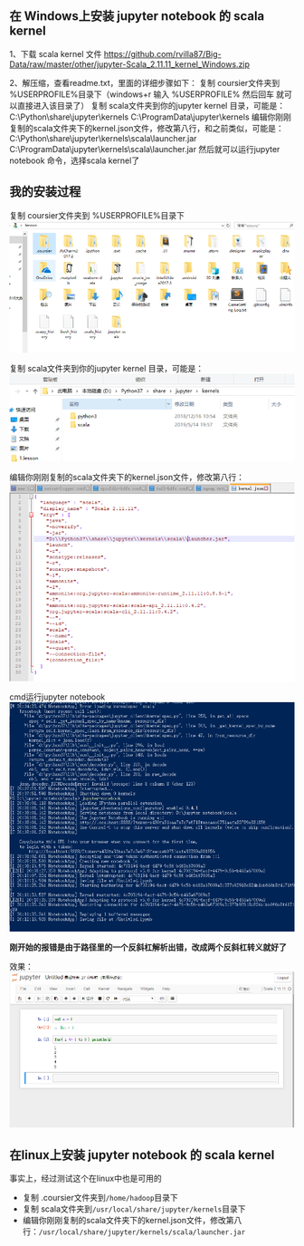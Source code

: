 ## 在 Windows上安装 jupyter notebook 的 scala kernel
1、下载 scala kernel 文件
https://github.com/rvilla87/Big-Data/raw/master/other/jupyter-Scala_2.11.11_kernel_Windows.zip

2、解压缩，查看readme.txt，里面的详细步骤如下： 
复制 coursier文件夹到 %USERPROFILE%目录下（windows+r 输入 %USERPROFILE% 然后回车 就可以直接进入该目录了）
复制 scala文件夹到你的jupyter kernel 目录，可能是： 
C:\Python\share\jupyter\kernels
C:\ProgramData\jupyter\kernels
编辑你刚刚复制的scala文件夹下的kernel.json文件，修改第八行，和之前类似，可能是： 
C:\Python\share\jupyter\kernels\scala\launcher.jar
C:\ProgramData\jupyter\kernels\scala\launcher.jar
然后就可以运行jupyter notebook 命令，选择scala kernel了

## 我的安装过程
复制 coursier文件夹到 %USERPROFILE%目录下
![](assets/markdown-img-paste-20190514202614581.png)

复制 scala文件夹到你的jupyter kernel 目录，可能是： 
![](assets/markdown-img-paste-20190514202652627.png)

编辑你刚刚复制的scala文件夹下的kernel.json文件，修改第八行：
![](assets/markdown-img-paste-2019051420273929.png)

cmd运行jupyter notebook
![](assets/markdown-img-paste-20190514202831150.png)

**刚开始的报错是由于路径里的一个反斜杠解析出错，改成两个反斜杠转义就好了**

效果：
![](assets/markdown-img-paste-20190514203534142.png)


## 在linux上安装 jupyter notebook 的 scala kernel
事实上，经过测试这个在linux中也是可用的  
* 复制 .coursier文件夹到`/home/hadoop`目录下  
* 复制 scala文件夹到`/usr/local/share/jupyter/kernels`目录下  
* 编辑你刚刚复制的scala文件夹下的kernel.json文件，修改第八行：`/usr/local/share/jupyter/kernels/scala/launcher.jar`



